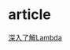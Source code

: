 # article
[深入了解Lambda](https://github.com/xiahua/article/blob/master/%E6%B7%B1%E5%85%A5%E4%BA%86%E8%A7%A3lambada.md)
